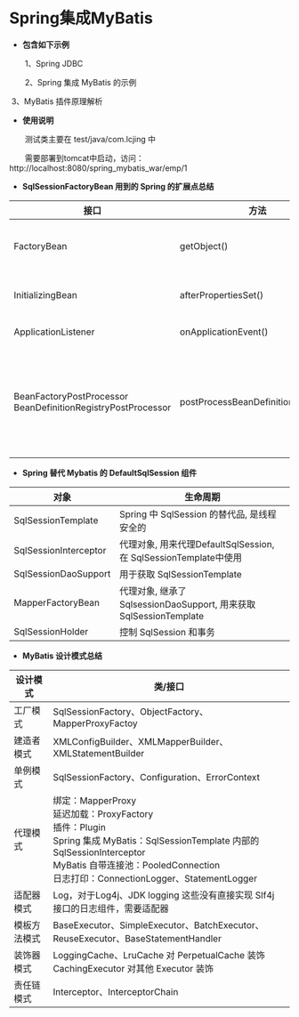 # Spring集成MyBatis

* **包含如下示例**

　　1、Spring  JDBC

　　2、Spring 集成 MyBatis 的示例

​        3、MyBatis 插件原理解析

* **使用说明**

　　测试类主要在 test/java/com.lcjing 中

　　需要部署到tomcat中启动，访问：
    http://localhost:8080/spring_mybatis_war/emp/1

* **SqlSessionFactoryBean 用到的 Spring 的扩展点总结**

| 接口                                                         | 方法                                | 作用                                                         |
| ------------------------------------------------------------ | ----------------------------------- | ------------------------------------------------------------ |
| FactoryBean                                                  | getObject()                         | 返回由 FactoryBean创建的 Bean实例                            |
| InitializingBean                                             | afterPropertiesSet()                | Bean属性初始化完成后调用                                     |
| ApplicationListener                                          | onApplicationEvent()                | 对应用的事件进行监听                                         |
| BeanFactoryPostProcessor<br />BeanDefinitionRegistryPostProcessor | postProcessBeanDefinitionRegistry() | Spring创建Bean之前会调用：可以在 Spring创建Bean之前, 修改某些Bean在容器中的定义 |

* **Spring 替代 Mybatis 的 DefaultSqlSession 组件**

| 对象                  | 生命周期                                                     |
| --------------------- | ------------------------------------------------------------ |
| SqlSessionTemplate    | Spring 中 SqlSession 的替代品, 是线程安全的                  |
| SqlSessionInterceptor | 代理对象, 用来代理DefaultSqlSession, 在 SqlSessionTemplate中使用 |
| SqlSessionDaoSupport  | 用于获取 SqlSessionTemplate                                  |
| MapperFactoryBean     | 代理对象, 继承了 SqlsessionDaoSupport, 用来获取 SqlSessionTemplate |
| SqlSessionHolder      | 控制 SqlSession 和事务                                       |

* **MyBatis 设计模式总结**

| 设计模式     | 类/接口                                                      |
| ------------ | ------------------------------------------------------------ |
| 工厂模式     | SqlSessionFactory、ObjectFactory、MapperProxyFactoy          |
| 建造者模式   | XMLConfigBuilder、XMLMapperBuilder、XMLStatementBuilder      |
| 单例模式     | SqlSessionFactory、Configuration、ErrorContext               |
| 代理模式     | 绑定：MapperProxy<br />延迟加载：ProxyFactory<br />插件：Plugin<br />Spring 集成 MyBatis：SqlSessionTemplate 内部的 SqlSessionInterceptor<br />MyBatis 自带连接池：PooledConnection<br />日志打印：ConnectionLogger、StatementLogger |
| 适配器模式   | Log，对于Log4j、JDK logging 这些没有直接实现 Slf4j 接口的日志组件，需要适配器 |
| 模板方法模式 | BaseExecutor、SimpleExecutor、BatchExecutor、ReuseExecutor、BaseStatementHandler |
| 装饰器模式   | LoggingCache、LruCache 对 PerpetualCache 装饰<br />CachingExecutor 对其他 Executor 装饰 |
| 责任链模式   | Interceptor、InterceptorChain                                |


